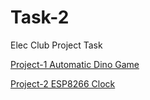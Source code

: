 # Task-2
Elec Club Project Task

[Project-1 Automatic Dino Game](https://github.com/KJSashank/Task-2/tree/master/Automatic%20Dino%20Game)

[Project-2 ESP8266 Clock](https://github.com/KJSashank/Task-2/tree/master/ESP8266%20Clock)
